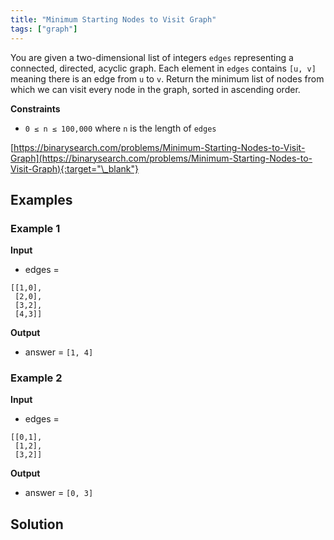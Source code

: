 ```yaml
---
title: "Minimum Starting Nodes to Visit Graph"
tags: ["graph"]
---
```


You are given a two-dimensional list of integers `edges` representing a connected, directed, acyclic graph. Each element in `edges` contains `[u, v]` meaning there is an edge from `u` to `v`. Return the minimum list of nodes from which we can visit every node in the graph, sorted in ascending order.

**Constraints**

- `0 ≤ n ≤ 100,000` where `n` is the length of `edges`

[https://binarysearch.com/problems/Minimum-Starting-Nodes-to-Visit-Graph](https://binarysearch.com/problems/Minimum-Starting-Nodes-to-Visit-Graph){:target="\_blank"}

## Examples

### Example 1

**Input**

- edges =

```
[[1,0],
 [2,0],
 [3,2],
 [4,3]]
```

**Output**

- answer = `[1, 4]`

### Example 2

**Input**

- edges =

```
[[0,1],
 [1,2],
 [3,2]]
```

**Output**

- answer = `[0, 3]`

## Solution

<script src="https://gist.github.com/yaeba/16da7be5123724fcf6eccc25581cef5a.js?file=Minimum-Starting-Nodes-to-Visit-Graph.py"></script>
